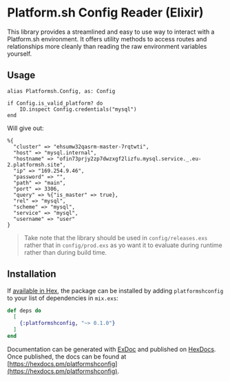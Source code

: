 # Platform.sh Config Reader (Elixir)

This library provides a streamlined and easy to use way to interact with a Platform.sh environment. It offers utility methods to access routes and relationships more cleanly than reading the raw environment variables yourself.

## Usage
```
alias Platformsh.Config, as: Config

if Config.is_valid_platform? do
    IO.inspect Config.credentials("mysql")
end
```

Will give out:
```
%{
  "cluster" => "ehsumw32qasrm-master-7rqtwti",
  "host" => "mysql.internal",
  "hostname" => "ofin73prjy2zp7dwzxgf2lizfu.mysql.service._.eu-2.platformsh.site",
  "ip" => "169.254.9.46",
  "password" => "",
  "path" => "main",
  "port" => 3306,
  "query" => %{"is_master" => true},
  "rel" => "mysql",
  "scheme" => "mysql",
  "service" => "mysql",
  "username" => "user"
}
````

> Take note that the library should be used in `config/releases.exs` rather that in `config/prod.exs` as yo want it to evaluate during runtime rather than during build time.


## Installation

If [available in Hex](https://hex.pm/docs/publish), the package can be installed
by adding `platformshconfig` to your list of dependencies in `mix.exs`:

```elixir
def deps do
  [
    {:platformshconfig, "~> 0.1.0"}
  ]
end
```

Documentation can be generated with [ExDoc](https://github.com/elixir-lang/ex_doc)
and published on [HexDocs](https://hexdocs.pm). Once published, the docs can
be found at [https://hexdocs.pm/platformshconfig](https://hexdocs.pm/platformshconfig).

